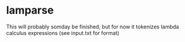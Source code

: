 lamparse
========

This will probably somday be finished, but for now it tokenizes lambda calculus expressions (see input.txt for format)